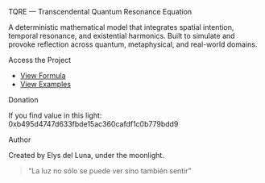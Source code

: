 TQRE — Transcendental Quantum Resonance Equation

A deterministic mathematical model that integrates spatial intention, temporal resonance, and existential harmonics. Built to simulate and provoke reflection across quantum, metaphysical, and real-world domains.

Access the Project

- [View Formula](https://gateway.lighthouse.storage/ipfs/bafkreih4aktaredymjbmnh5tk7wu667zzrbhxmnh7fjfeynbix6a46i6ia)
- [View Examples](https://gateway.lighthouse.storage/ipfs/bafkreicdruj7xoijsqujy2bru4afm4owmsdhiqo2j223f5oapk4tnhrcfa)


Donation

If you find value in this light:
0xb495d4747d633fbde15ac360cafdf1c0b779bdd9

Author

Created by Elys del Luna, under the moonlight.

> “La luz no sólo se puede ver sino también sentir"
